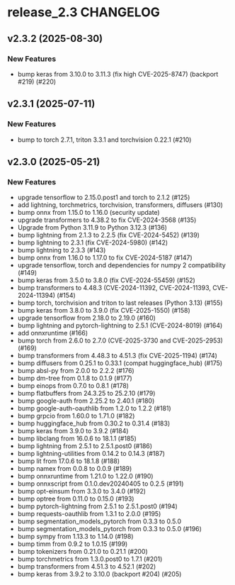 # release_2.3 CHANGELOG

## v2.3.2 (2025-08-30)

### New Features

- bump keras from 3.10.0 to 3.11.3 (fix high CVE-2025-8747) (backport #219) (#220)

## v2.3.1 (2025-07-11)

### New Features

- bump to torch 2.7.1, triton 3.3.1 and torchvision 0.22.1 (#210)

## v2.3.0 (2025-05-21)

### New Features

- upgrade tensorflow to 2.15.0.post1 and torch to 2.1.2 (#125)
- add lightning, torchmetrics, torchvision, transformers, diffusers (#130)
- bump onnx from 1.15.0 to 1.16.0 (security update)
- upgrade transformers to 4.38.2 to fix CVE-2024-3568 (#135)
- Upgrade from Python 3.11.9 to Python 3.12.3 (#136)
- bump lightning from 2.1.3 to 2.2.5 (fix CVE-2024-5452) (#139)
- bump lightning to 2.3.1 (fix CVE-2024-5980) (#142)
- bump lightning to 2.3.3 (#143)
- bump onnx from 1.16.0 to 1.17.0 to fix CVE-2024-5187 (#147)
- upgrade tensorflow, torch and dependencies for numpy 2 compatibility (#149)
- bump keras from 3.5.0 to 3.8.0 (fix CVE-2024-55459) (#152)
- bump transformers to 4.48.3 (CVE-2024-11392, CVE-2024-11393, CVE-2024-11394) (#154)
- bump torch, torchvision and triton to last releases (Python 3.13) (#155)
- bump keras from 3.8.0 to 3.9.0 (fix CVE-2025-1550) (#158)
- upgrade tensorflow from 2.18.0 to 2.19.0 (#160)
- bump lightning and pytorch-lightning to 2.5.1 (CVE-2024-8019) (#164)
- add onnxruntime (#166)
- bump torch from 2.6.0 to 2.7.0 (CVE-2025-3730 and CVE-2025-2953) (#169)
- bump transformers from 4.48.3 to 4.51.3 (fix CVE-2025-1194) (#174)
- bump diffusers from 0.25.1 to 0.33.1 (compat huggingface_hub) (#175)
- bump absl-py from 2.0.0 to 2.2.2 (#176)
- bump dm-tree from 0.1.8 to 0.1.9 (#177)
- bump einops from 0.7.0 to 0.8.1 (#178)
- bump flatbuffers from 24.3.25 to 25.2.10 (#179)
- bump google-auth from 2.25.2 to 2.40.1 (#180)
- bump google-auth-oauthlib from 1.2.0 to 1.2.2 (#181)
- bump grpcio from 1.60.0 to 1.71.0 (#182)
- bump huggingface_hub from 0.30.2 to 0.31.4 (#183)
- bump keras from 3.9.0 to 3.9.2 (#184)
- bump libclang from 16.0.6 to 18.1.1 (#185)
- bump lightning from 2.5.1 to 2.5.1.post0 (#186)
- bump lightning-utilities from 0.14.2 to 0.14.3 (#187)
- bump lit from 17.0.6 to 18.1.8 (#188)
- bump namex from 0.0.8 to 0.0.9 (#189)
- bump onnxruntime from 1.21.0 to 1.22.0 (#190)
- bump onnxscript from 0.1.0.dev20240405 to 0.2.5 (#191)
- bump opt-einsum from 3.3.0 to 3.4.0 (#192)
- bump optree from 0.11.0 to 0.15.0 (#193)
- bump pytorch-lightning from 2.5.1 to 2.5.1.post0 (#194)
- bump requests-oauthlib from 1.3.1 to 2.0.0 (#195)
- bump segmentation_models_pytorch from 0.3.3 to 0.5.0
- bump segmentation_models_pytorch from 0.3.3 to 0.5.0 (#196)
- bump sympy from 1.13.3 to 1.14.0 (#198)
- bump timm from 0.9.2 to 1.0.15 (#199)
- bump tokenizers from 0.21.0 to 0.21.1 (#200)
- bump torchmetrics from 1.3.0.post0 to 1.7.1 (#201)
- bump transformers from 4.51.3 to 4.52.1 (#202)
- bump keras from 3.9.2 to 3.10.0 (backport #204) (#205)


